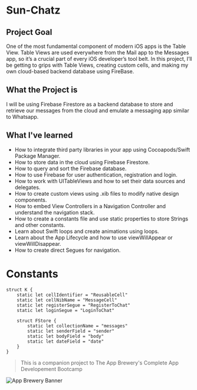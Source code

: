 

# Sun-Chatz

## Project Goal

One of the most fundamental component of modern iOS apps is the Table View. Table Views are used everywhere from the Mail app to the Messages app, so it’s a crucial part of every iOS developer’s tool belt. In this project, I’ll be getting to grips with Table Views, creating custom cells, and making my own cloud-based backend database using FireBase.

## What the Project is

I will be using Firebase Firestore as a backend database to store and retrieve our messages from the cloud and emulate a messaging app similar to Whatsapp.

## What I've learned

* How to integrate third party libraries in your app using Cocoapods/Swift Package Manager.
* How to store data in the cloud using Firebase Firestore.
* How to query and sort the Firebase database.
* How to use Firebase for user authentication, registration and login.
* How to work with UITableViews and how to set their data sources and delegates.
* How to create custom views using .xib files to modify native design components.
* How to embed View Controllers in a Navigation Controller and understand the navigation stack.
* How to create a constants file and use static properties to store Strings and other constants.
* Learn about Swift loops and create animations using loops.
* Learn about the App Lifecycle and how to use viewWillAppear or viewWillDisappear.
* How to create direct Segues for navigation.


# Constants
```
struct K {
    static let cellIdentifier = "ReusableCell"
    static let cellNibName = "MessageCell"
    static let registerSegue = "RegisterToChat"
    static let loginSegue = "LoginToChat"
    
    struct FStore {
        static let collectionName = "messages"
        static let senderField = "sender"
        static let bodyField = "body"
        static let dateField = "date"
    }
}

```
>This is a companion project to The App Brewery's Complete App Developement Bootcamp

![App Brewery Banner](Documentation/AppBreweryBanner.png)
